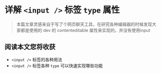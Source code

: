 # 详解 `<input />` 标签 `type` 属性

> 本篇文章灵感来自于写了个网页聊天工具，在研究各种编辑器的时候发现大家都是使用的 dev 的 contenteditable 属性来实现的，并没有使用input

## 阅读本文您将收获
* `<input />` 标签的各种用法
* `<input />` 标签各种 `type` 可以快速实现哪些功能